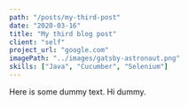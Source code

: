 ```yaml
---
path: "/posts/my-third-post"
date: "2020-03-16"
title: "My third blog post"
client: "self"
project_url: "google.com"
imagePath: "../images/gatsby-astronaut.png"
skills: ["Java", "Cucumber", "Selenium"]
---
```


Here is some dummy text. Hi dummy.